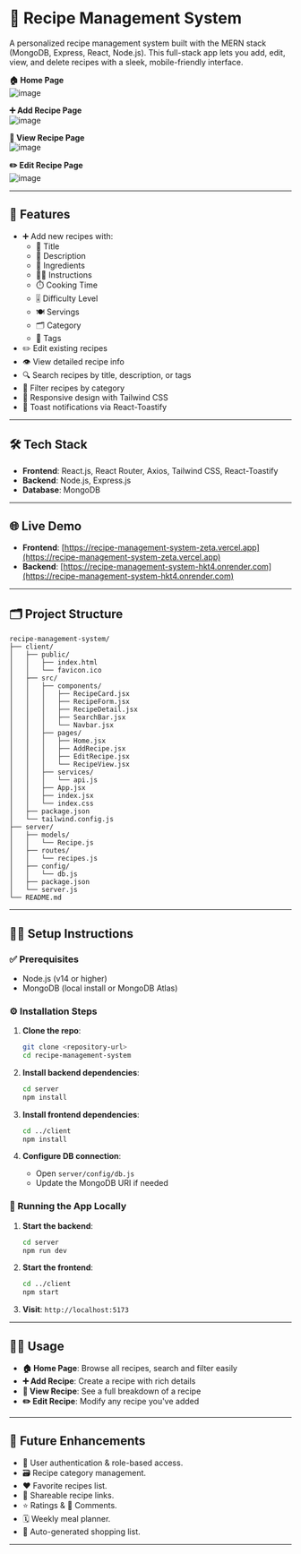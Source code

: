 # 🍴 Recipe Management System  
A personalized recipe management system built with the MERN stack (MongoDB, Express, React, Node.js). This full-stack app lets you add, edit, view, and delete recipes with a sleek, mobile-friendly interface.

**🏠 Home Page**  
![image](https://github.com/user-attachments/assets/ccc0a8b0-68e7-4033-bcab-510c4fefbd06)

**➕ Add Recipe Page**  
![image](https://github.com/user-attachments/assets/ad8d3f5c-ab7f-43a3-9de4-b67d76986df9)

**📖 View Recipe Page**  
![image](https://github.com/user-attachments/assets/087ca2a4-6289-4e1e-b05e-448d288263bd)

**✏️ Edit Recipe Page**  
![image](https://github.com/user-attachments/assets/9861b709-e73b-4f55-9e20-f3edba93a1bf)

---

## 🚀 Features  
- ➕ Add new recipes with:  
  - 📝 Title  
  - 🧾 Description  
  - 🥕 Ingredients  
  - 🧑‍🍳 Instructions  
  - ⏱️ Cooking Time  
  - 🎚️ Difficulty Level  
  - 🍽️ Servings  
  - 🗂️ Category  
  - 🔖 Tags  
- ✏️ Edit existing recipes  
- 👁️ View detailed recipe info  
- 🔍 Search recipes by title, description, or tags  
- 🧃 Filter recipes by category  
- 📱 Responsive design with Tailwind CSS  
- 🔔 Toast notifications via React-Toastify  

---

## 🛠️ Tech Stack  
- **Frontend**: React.js, React Router, Axios, Tailwind CSS, React-Toastify  
- **Backend**: Node.js, Express.js  
- **Database**: MongoDB  

---

## 🌐 Live Demo  
- **Frontend**: [https://recipe-management-system-zeta.vercel.app](https://recipe-management-system-zeta.vercel.app)  
- **Backend**: [https://recipe-management-system-hkt4.onrender.com](https://recipe-management-system-hkt4.onrender.com)  

---

## 🗂️ Project Structure  
```
recipe-management-system/
├── client/
│   ├── public/
│   │   ├── index.html
│   │   └── favicon.ico
│   ├── src/
│   │   ├── components/
│   │   │   ├── RecipeCard.jsx
│   │   │   ├── RecipeForm.jsx
│   │   │   ├── RecipeDetail.jsx
│   │   │   ├── SearchBar.jsx
│   │   │   └── Navbar.jsx
│   │   ├── pages/
│   │   │   ├── Home.jsx
│   │   │   ├── AddRecipe.jsx
│   │   │   ├── EditRecipe.jsx
│   │   │   └── RecipeView.jsx
│   │   ├── services/
│   │   │   └── api.js
│   │   ├── App.jsx
│   │   ├── index.jsx
│   │   └── index.css
│   ├── package.json
│   └── tailwind.config.js
├── server/
│   ├── models/
│   │   └── Recipe.js
│   ├── routes/
│   │   └── recipes.js
│   ├── config/
│   │   └── db.js
│   ├── package.json
│   └── server.js
└── README.md
```

---

## 🧑‍💻 Setup Instructions

### ✅ Prerequisites  
- Node.js (v14 or higher)  
- MongoDB (local install or MongoDB Atlas)

### ⚙️ Installation Steps  
1. **Clone the repo**:  
   ```bash
   git clone <repository-url>
   cd recipe-management-system
   ```

2. **Install backend dependencies**:  
   ```bash
   cd server
   npm install
   ```

3. **Install frontend dependencies**:  
   ```bash
   cd ../client
   npm install
   ```

4. **Configure DB connection**:  
   - Open `server/config/db.js`  
   - Update the MongoDB URI if needed

### 🧪 Running the App Locally  
1. **Start the backend**:  
   ```bash
   cd server
   npm run dev
   ```

2. **Start the frontend**:  
   ```bash
   cd ../client
   npm start
   ```

3. **Visit**: `http://localhost:5173`  

---

## 🧑‍🍳 Usage  
- **🏠 Home Page**: Browse all recipes, search and filter easily  
- **➕ Add Recipe**: Create a recipe with rich details  
- **📖 View Recipe**: See a full breakdown of a recipe  
- **✏️ Edit Recipe**: Modify any recipe you've added  

---

## 🔮 Future Enhancements  
- 🔐 User authentication & role-based access.  
- 🗃️ Recipe category management.
- ❤️ Favorite recipes list.
- 🔗 Shareable recipe links.
- ⭐ Ratings & 💬 Comments.
- 🗓️ Weekly meal planner.  
- 🛒 Auto-generated shopping list.
---
